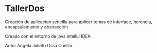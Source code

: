 # TallerDos
 
Creación de aplicacion sencilla para aplicar temas de interface, herencia, encapsulamiento y abstracción

Creado con el entorno de java intelliJ IDEA

Autor Angela Julieth Ossa Cuellar